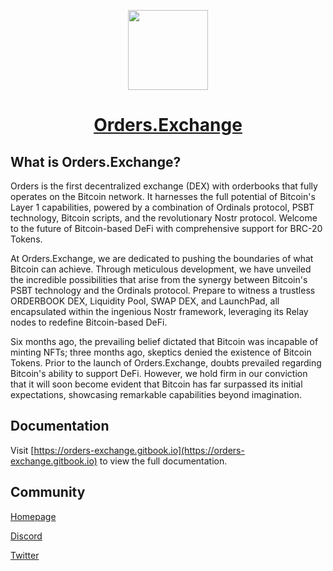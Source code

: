 <p align="center">
  <a href="https://orders.exchnage">
    <picture>
      <img src="https://pbs.twimg.com/profile_images/1663852643238944776/fbrud6Pq_400x400.jpg" height="128">
    </picture>
    <h1 align="center">Orders.Exchange</h1>
  </a>
</p>

<!-- <p align="center">
  <a aria-label="License" href="https://github.com/vercel/next.js/blob/canary/license.md">
    <img alt="" src="https://img.shields.io/npm/l/next.svg?style=for-the-badge&labelColor=000000">
  </a>
  <a aria-label="Join the community on Discord" href="https://discord.gg/nGrjF7FJJD">
    <img alt="" src="https://img.shields.io/badge/Join%20the%20community-blueviolet.svg?style=for-the-badge&logo=Next.js&labelColor=000000&logoWidth=20">
  </a>
</p> -->

## What is Orders.Exchange?

Orders is the first decentralized exchange (DEX) with orderbooks that fully operates on the Bitcoin network. It harnesses the full potential of Bitcoin's Layer 1 capabilities, powered by a combination of Ordinals protocol, PSBT technology, Bitcoin scripts, and the revolutionary Nostr protocol. Welcome to the future of Bitcoin-based DeFi with comprehensive support for BRC-20 Tokens.

At Orders.Exchange, we are dedicated to pushing the boundaries of what Bitcoin can achieve. Through meticulous development, we have unveiled the incredible possibilities that arise from the synergy between Bitcoin's PSBT technology and the Ordinals protocol. Prepare to witness a trustless ORDERBOOK DEX, Liquidity Pool, SWAP DEX, and LaunchPad, all encapsulated within the ingenious Nostr framework, leveraging its Relay nodes to redefine Bitcoin-based DeFi.

Six months ago, the prevailing belief dictated that Bitcoin was incapable of minting NFTs; three months ago, skeptics denied the existence of Bitcoin Tokens. Prior to the launch of Orders.Exchange, doubts prevailed regarding Bitcoin's ability to support DeFi. However, we hold firm in our conviction that it will soon become evident that Bitcoin has far surpassed its initial expectations, showcasing remarkable capabilities beyond imagination.

## Documentation

Visit [https://orders-exchange.gitbook.io](https://orders-exchange.gitbook.io) to view the full documentation.

## Community

[Homepage](https://orders.exchange)

[Discord](https://discord.gg/nGrjF7FJJD)

[Twitter](https://twitter.com/ordersexchange)
